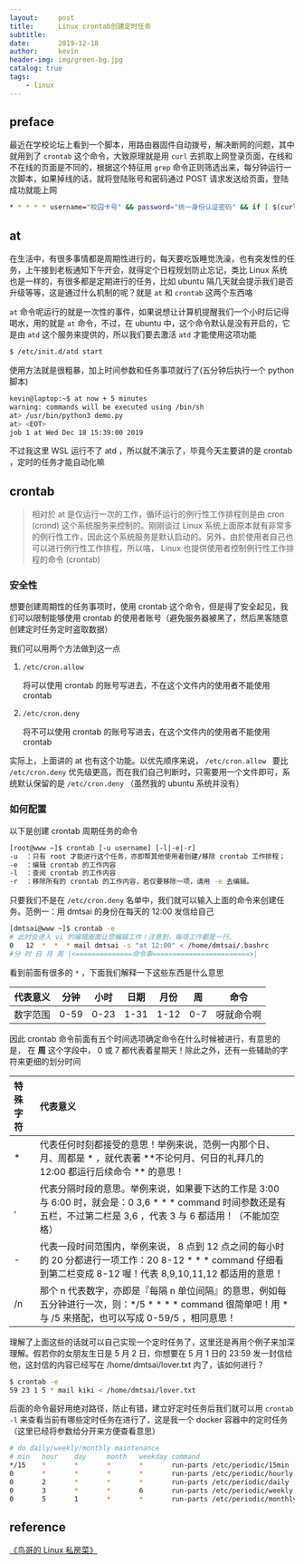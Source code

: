 ```yaml
---
layout:     post
title:      Linux crontab创建定时任务
subtitle:   
date:       2019-12-18
author:     kevin
header-img: img/green-bg.jpg
catalog: true
tags:
    - linux
---
```








## preface 



最近在学校论坛上看到一个脚本，用路由器固件自动拨号，解决断网的问题，其中就用到了 `crontab` 这个命令，大致原理就是用 `curl` 去抓取上网登录页面，在线和不在线的页面是不同的，根据这个特征用 `grep` 命令正则筛选出来，每分钟运行一次脚本，如果掉线的话，就将登陆账号和密码通过 POST 请求发送给页面，登陆成功就能上网



```bash
* * * * * username="校园卡号" && password="统一身份认证密码" && if [ $(curl -k https://drcom.szu.edu.cn | grep -oE WebLoginID_1) != "WebLoginID_1" ]; then curl -k https://drcom.szu.edu.cn/a70.htm --data "DDDDD=$username&upass=$password&0MKKey=%B5%C7%A1%A1%C2%BC"; fi
```



## at



在生活中，有很多事情都是周期性进行的，每天要吃饭睡觉洗澡，也有突发性的任务，上午接到老板通知下午开会，就得定个日程规划防止忘记，类比 Linux 系统也是一样的，有很多都是定期进行的任务，比如 ubuntu 隔几天就会提示我们是否升级等等，这是通过什么机制的呢？就是 `at` 和 `crontab` 这两个东西咯



`at` 命令呢运行的就是一次性的事件，如果说想让计算机提醒我们一个小时后记得喝水，用的就是 `at` 命令，不过，在 ubuntu 中，这个命令默认是没有开启的，它是由 `atd` 这个服务来提供的，所以我们要去激活 `atd` 才能使用这项功能

```bash
$ /etc/init.d/atd start
```



使用方法就是很粗暴，加上时间参数和任务事项就行了(五分钟后执行一个 python 脚本)

```bash
kevin@laptop:~$ at now + 5 minutes
warning: commands will be executed using /bin/sh       
at> /usr/bin/python3 demo.py
at> <EOT>
job 1 at Wed Dec 18 15:39:00 2019 
```



不过我这里 WSL 运行不了 atd ，所以就不演示了，毕竟今天主要讲的是 crontab ，定时的任务才能自动化嘛



## crontab



>  相对於 at 是仅运行一次的工作，循环运行的例行性工作排程则是由 cron (crond) 这个系统服务来控制的。刚刚谈过 Linux 系统上面原本就有非常多的例行性工作，因此这个系统服务是默认启动的。另外，由於使用者自己也可以进行例行性工作排程，所以咯， Linux 也提供使用者控制例行性工作排程的命令 (crontab)



### 安全性



想要创建周期性的任务事项时，使用 crontab 这个命令，但是得了安全起见，我们可以限制能够使用 crontab 的使用者账号（避免服务器被黑了，然后黑客随意创建定时任务定时盗取数据）



我们可以用两个方法做到这一点

1. `/etc/cron.allow `

   将可以使用 crontab 的账号写进去，不在这个文件内的使用者不能使用 crontab

2. `/etc/cron.deny`

   将不可以使用 crontab 的账号写进去，在这个文件内的使用者不能使用 crontab

实际上，上面讲的 at 也有这个功能。以优先顺序来说， `/etc/cron.allow ` 要比 `/etc/cron.deny` 优先级更高，而在我们自己判断时，只需要用一个文件即可，系统默认保留的是 `/etc/cron.deny` （虽然我的 ubuntu 系统并没有）



### 如何配置



以下是创建 crontab 周期任务的命令

```bash
[root@www ~]$ crontab [-u username] [-l|-e|-r]
-u  ：只有 root 才能进行这个任务，亦即帮其他使用者创建/移除 crontab 工作排程；
-e  ：编辑 crontab 的工作内容
-l  ：查阅 crontab 的工作内容
-r  ：移除所有的 crontab 的工作内容，若仅要移除一项，请用 -e 去编辑。
```



只要我们不是在 `/etc/cron.deny` 名单中，我们就可以输入上面的命令来创建任务。范例一：用 dmtsai 的身份在每天的 12:00 发信给自己

```bash
[dmtsai@www ~]$ crontab -e
# 此时会进入 vi 的编辑画面让您编辑工作！注意到，每项工作都是一行。
0   12  *  *  * mail dmtsai -s "at 12:00" < /home/dmtsai/.bashrc
#分 时 日 月 周 |<==============命令串========================>|
```



看到前面有很多的 `*` ，下面我们解释一下这些东西是什么意思



| 代表意义 | 分钟 | 小时 | 日期 | 月份 | 周   | 命令       |
| -------- | ---- | ---- | ---- | ---- | ---- | ---------- |
| 数字范围 | 0-59 | 0-23 | 1-31 | 1-12 | 0-7  | 呀就命令啊 |



因此 crontab 命令前面有五个时间选项确定命令在什么时候被进行，有意思的是， 在 **周** 这个字段中， 0 或 7 都代表着星期天！除此之外，还有一些辅助的字符来更细的划分时间

| 特殊字符 | 代表意义                                                     |
| :------- | :----------------------------------------------------------- |
| *        | 代表任何时刻都接受的意思！举例来说，范例一内那个日、月、周都是 * ，就代表著 **不论何月、何日的礼拜几的 12:00 都运行后续命令 ** 的意思！ |
| ,        | 代表分隔时段的意思。举例来说，如果要下达的工作是 3:00 与 6:00 时，就会是：0 3,6 * * * command 时间参数还是有五栏，不过第二栏是 3,6 ，代表 3 与 6 都适用！（不能加空格） |
| -        | 代表一段时间范围内，举例来说， 8 点到 12 点之间的每小时的 20 分都进行一项工作：20 8-12 * * * command 仔细看到第二栏变成 8-12 喔！代表 8,9,10,11,12 都适用的意思！ |
| /n       | 那个 n 代表数字，亦即是『每隔 n 单位间隔』的意思，例如每五分钟进行一次，则：*/5 * * * * command 很简单吧！用 * 与 /5 来搭配，也可以写成 0-59/5 ，相同意思！ |



理解了上面这些的话就可以自己实现一个定时任务了，这里还是再用个例子来加深理解。假若你的女朋友生日是 5 月 2 日，你想要在 5 月 1 日的 23:59 发一封信给他，这封信的内容已经写在 /home/dmtsai/lover.txt 内了，该如何进行？

```bash
$ crontab -e
59 23 1 5 * mail kiki < /home/dmtsai/lover.txt
```



后面的命令最好用绝对路径，防止有错，建立好定时任务后我们就可以用 `crontab -l` 来查看当前有哪些定时任务在进行了，这是我一个 docker 容器中的定时任务（这里已经将参数给分开来方便查看意思）



```bash
# do daily/weekly/monthly maintenance
# min   hour    day     month   weekday command
*/15    *       *       *       *       run-parts /etc/periodic/15min
0       *       *       *       *       run-parts /etc/periodic/hourly
0       2       *       *       *       run-parts /etc/periodic/daily
0       3       *       *       6       run-parts /etc/periodic/weekly
0       5       1       *       *       run-parts /etc/periodic/monthly
```



## reference

[《鸟哥的 Linux 私房菜》](http://cn.linux.vbird.org/linux_basic/0430cron.php#crontab)